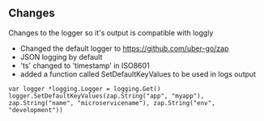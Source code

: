 ## Changes

Changes to the logger so it's output is compatible with loggly

* Changed the default logger to https://github.com/uber-go/zap
* JSON logging by default
* 'ts' changed to 'timestamp' in ISO8601
* added a function called SetDefaultKeyValues to be used in logs output

```
var logger *logging.Logger = logging.Get()
logger.SetDefaultKeyValues(zap.String("app", "myapp"), zap.String("name", "microservicename"), zap.String("env", "development"))
```
